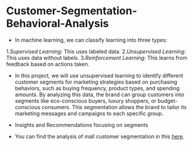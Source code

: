 # Customer-Segmentation-Behavioral-Analysis

- In machine learning, we can classify learning into three types:
  
1.*Supervised Learning*: This uses labeled data.
2.*Unsupervised Learning*: This uses data without labels.
3.*Reinforcement Learning*: This learns from feedback based on actions taken.

- In this project, we will use unsupervised learning to identify different customer segments for marketing strategies based on purchasing behaviors, such as buying frequency, product types, and spending amounts. By analyzing this data, the brand can group customers into segments like eco-conscious buyers, luxury shoppers, or budget-conscious consumers. This segmentation allows the brand to tailor its marketing messages and campaigns to each specific group.

- Insights and Recommendations focusing on segments

- You can find the analysis of mall customer segmentation in this [here](https://www.kaggle.com/code/mahmoudakl7/mall-customers-segmentation).


